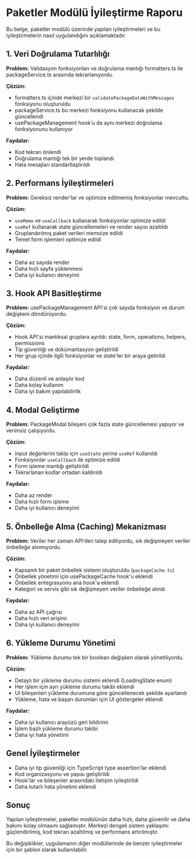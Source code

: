 # Paketler Modülü İyileştirme Raporu

Bu belge, paketler modülü üzerinde yapılan iyileştirmeleri ve bu iyileştirmelerin nasıl uygulandığını açıklamaktadır.

## 1. Veri Doğrulama Tutarlılığı 

**Problem:** Validasyon fonksiyonları ve doğrulama mantığı formatters.ts ile packageService.ts arasında tekrarlanıyordu.

**Çözüm:** 
- formatters.ts içinde merkezi bir `validatePackageDataWithMessages` fonksiyonu oluşturuldu
- packageService.ts bu merkezi fonksiyonu kullanacak şekilde güncellendi
- usePackageManagement hook'u da aynı merkezi doğrulama fonksiyonunu kullanıyor

**Faydalar:**
- Kod tekrarı önlendi
- Doğrulama mantığı tek bir yerde toplandı
- Hata mesajları standartlaştırıldı

## 2. Performans İyileştirmeleri

**Problem:** Gereksiz render'lar ve optimize edilmemiş fonksiyonlar mevcuttu.

**Çözüm:**
- `useMemo` ve `useCallback` kullanarak fonksiyonlar optimize edildi
- `useRef` kullanarak state güncellemeleri ve render sayısı azaltıldı
- Gruplandırılmış paket verileri memoize edildi
- Temel form işlemleri optimize edildi

**Faydalar:**
- Daha az sayıda render
- Daha hızlı sayfa yüklenmesi
- Daha iyi kullanıcı deneyimi

## 3. Hook API Basitleştirme

**Problem:** usePackageManagement API'si çok sayıda fonksiyon ve durum değişkeni döndürüyordu.

**Çözüm:**
- Hook API'si mantıksal gruplara ayrıldı: state, form, operations, helpers, permissions
- Tip güvenliği ve dokümantasyon geliştirildi
- Her grup içinde ilgili fonksiyonlar ve state'ler bir araya getirildi

**Faydalar:**
- Daha düzenli ve anlaşılır kod
- Daha kolay kullanım
- Daha iyi bakım yapılabilirlik

## 4. Modal Geliştirme

**Problem:** PackageModal bileşeni çok fazla state güncellemesi yapıyor ve verimsiz çalışıyordu.

**Çözüm:**
- Input değerlerini takip için `useState` yerine `useRef` kullanıldı
- Fonksiyonlar `useCallback` ile optimize edildi
- Form işleme mantığı geliştirildi
- Tekrarlanan kodlar ortadan kaldırıldı

**Faydalar:**
- Daha az render
- Daha hızlı form işleme
- Daha iyi kullanıcı deneyimi

## 5. Önbelleğe Alma (Caching) Mekanizması

**Problem:** Veriler her zaman API'den talep ediliyordu, sık değişmeyen veriler önbelleğe alınmıyordu.

**Çözüm:**
- Kapsamlı bir paket önbellek sistemi oluşturuldu (`packageCache.ts`)
- Önbellek yönetimi için usePackageCache hook'u eklendi
- Önbellek entegrasyonu ana hook'a eklendi
- Kategori ve servis gibi sık değişmeyen veriler önbelleğe alındı

**Faydalar:**
- Daha az API çağrısı
- Daha hızlı veri erişimi
- Daha iyi kullanıcı deneyimi

## 6. Yükleme Durumu Yönetimi

**Problem:** Yükleme durumu tek bir boolean değişken olarak yönetiliyordu.

**Çözüm:**
- Detaylı bir yükleme durumu sistemi eklendi (LoadingState enum)
- Her işlem için ayrı yükleme durumu takibi eklendi
- UI bileşenleri yükleme durumuna göre güncellenecek şekilde ayarlandı
- Yükleme, hata ve başarı durumları için UI göstergeler eklendi

**Faydalar:**
- Daha iyi kullanıcı arayüzü geri bildirimi
- İşlem bazlı yükleme durumu takibi
- Daha iyi hata yönetimi

## Genel İyileştirmeler

- Daha iyi tip güvenliği için TypeScript type assertion'lar eklendi
- Kod organizasyonu ve yapısı geliştirildi
- Hook'lar ve bileşenler arasındaki iletişim iyileştirildi
- Daha tutarlı hata yönetimi eklendi

## Sonuç

Yapılan iyileştirmeler, paketler modülünün daha hızlı, daha güvenilir ve daha bakımı kolay olmasını sağlamıştır. Merkezi dengeli sistem yaklaşımı güçlendirilmiş, kod tekrarı azaltılmış ve performans artırılmıştır.

Bu değişiklikler, uygulamanın diğer modüllerinde de benzer iyileştirmeler için bir şablon olarak kullanılabilir.